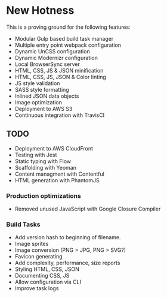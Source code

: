 # New Hotness

This is a proving ground for the following features:

- Modular Gulp based build task manager
- Multiple entry point webpack configuration
- Dynamic UnCSS configuration
- Dynamic Modernizr configuration
- Local BrowserSync server
- HTML, CSS, JS & JSON minification
- HTML, CSS, JS, JSON & Color linting
- JS style validation
- SASS style formatting
- Inlined JSON data objects
- Image optimization
- Deployment to AWS S3
- Continuous integration with TravisCI

## TODO
- Deployment to AWS CloudFront
- Testing with Jest
- Static typing with Flow
- Scaffolding with Yeoman
- Content managment with Contentful
- HTML generation with PhantomJS

### Production optimizations
- Removed unused JavaScript with Google Closure Compiler

### Build Tasks
- Add version hash to beginning of filename.
- Image sprites
- Image conversion (PNG > JPG, PNG > SVG?)
- Favicon generating
- Add complexity, performance, size reports
- Styling HTML, CSS, JSON
- Documenting CSS, JS
- Allow configuration via CLI
- Improve task logs
